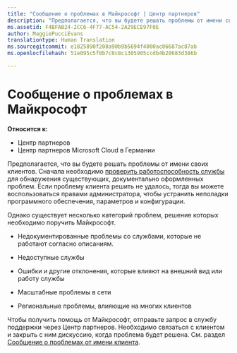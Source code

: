 ```yaml
---
title: "Сообщение о проблемах в Майкрософт | Центр партнеров"
description: "Предполагается, что вы будете решать проблемы от имени своих клиентов."
ms.assetid: F4BFAB24-2CC6-4F77-AC54-2A29ECE97F0E
author: MaggiePucciEvans
translationtype: Human Translation
ms.sourcegitcommit: e1825890f208a90b9b5694f4000ac06687ac87ab
ms.openlocfilehash: 51e095c5f0b7c0c8c1305905ccdb4b20683d386b

---
```


# Сообщение о проблемах в Майкрософт

**Относится к:**

-  Центр партнеров
-  Центр партнеров Microsoft Cloud в Германии

Предполагается, что вы будете решать проблемы от имени своих клиентов. Сначала необходимо [проверить работоспособность службы](check-service-health.md) для обнаружения существующих, документально оформленных проблем. Если проблему клиента решить не удалось, тогда вы можете воспользоваться правами администратора, чтобы устранить неполадки программного обеспечения, параметров и конфигурации.

Однако существует несколько категорий проблем, решение которых необходимо поручить Майкрософт.

-   Недокументированные проблемы со службами, которые не работают согласно описаниям.

-   Недоступные службы

-   Ошибки и другие отклонения, которые влияют на внешний вид или работу службы

-   Масштабные проблемы в сети

-   Региональные проблемы, влияющие на многих клиентов

Чтобы получить помощь от Майкрософт, отправьте запрос в службу поддержки через Центр партнеров. Необходимо связаться с клиентом и закрыть с ним дискуссию, когда проблема будет решена. См. раздел [Сообщение о проблемах от имени клиента](report-problems-on-behalf-of-a-customer.md).

 

 






<!--HONumber=Jan17_HO2-->


